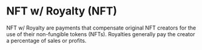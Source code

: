 # NFT w/ Royalty (NFT)

NFT w/ Royalty are payments that compensate original NFT creators for the use of their non-fungible tokens (NFTs). Royalties generally pay the creator a percentage of sales or profits. 